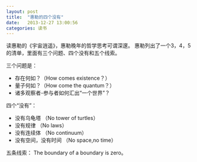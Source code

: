 ```yaml
---
layout: post
title:  "惠勒的四个没有"
date:   2013-12-27 13:00:56
categories: 读书 
---
```


读惠勒的《宇宙逍遥》，惠勒晚年的哲学思考可谓深邃。
惠勒列出了一个3，4，5的清单，里面有三个问题、四个没有和五个线索。

三个问题是：

 * 存在何如？（How comes existence？）
 * 量子何如？（How come the quantum？）
 * 诸多观察者-参与者如何汇出“一个世界”？

 

 四个“没有”：
 
 * 没有乌龟塔 （No tower of turtles）
 * 没有规律 （No laws）
 * 没有连续体 （No continuum）
 * 没有空间，没有时间 （No space,no time）

 

 五条线索：
 The boundary of a boundary  is zero。
 